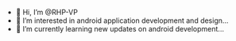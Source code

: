 - 👋 Hi, I’m @RHP-VP
- 👀 I’m interested in android application development and design...
- 🌱 I’m currently learning new updates on android development...
<!---
RHP-VP/RHP-VP is a ✨ special ✨ repository because its `README.md` (this file) appears on your GitHub profile.
You can click the Preview link to take a look at your changes.
--->
